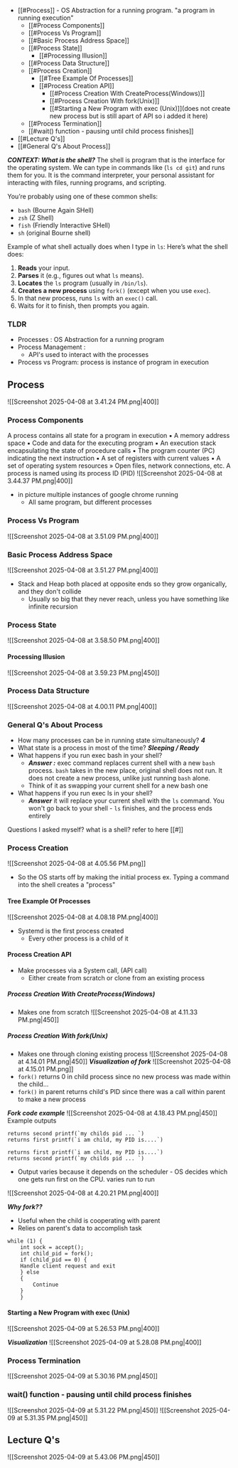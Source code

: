 - [[#Process]] - OS Abstraction for a running program. "a program in running execution"
	- [[#Process Components]]
	- [[#Process Vs Program]]
	- [[#Basic Process Address Space]]
	- [[#Process State]]
		- [[#Processing Illusion]]
	- [[#Process Data Structure]]
	- [[#Process Creation]]
		- [[#Tree Example Of Processes]]
		- [[#Process Creation API]]
			- [[#Process Creation With CreateProcess(Windows)]]
			- [[#Process Creation With fork(Unix)]]
			- [[#Starting a New Program with exec (Unix)]](does not create new process but is still apart of API so i added it here)
	- [[#Process Termination]]
	- [[#wait() function - pausing until child process finishes]]
- [[#Lecture Q's]]
-  [[#General Q's About Process]]

***CONTEXT: What is the shell?*** 
The shell is program that is the interface for the operating system. We can type in commands like (`ls cd git`) and runs them for you. It is the command interpreter, your personal assistant for interacting with files, running programs, and scripting.

You’re probably using one of these common shells:
- `bash` (Bourne Again SHell)
- `zsh` (Z Shell)
- `fish` (Friendly Interactive SHell)
- `sh` (original Bourne shell)

Example of what shell actually does when I type in `ls`:
Here’s what the shell does:
1. **Reads** your input.
2. **Parses** it (e.g., figures out what `ls` means).
3. **Locates** the `ls` program (usually in `/bin/ls`).
4. **Creates a new process** using `fork()` (except when you use `exec`).
5. In that new process, runs `ls` with an `exec()` call.
6. Waits for it to finish, then prompts you again.
### TLDR
- Processes : OS Abstraction for a running program
- Process Management :
	- API's used to interact with the processes
- Process vs Program: process is instance of program in
		execution


## Process
![[Screenshot 2025-04-08 at 3.41.24 PM.png|400]]
### Process Components
A process contains all state for a program in execution 
▪ A memory address space 
▪ Code and data for the executing program 
▪ An execution stack encapsulating the state of procedure calls 
▪ The program counter (PC) indicating the next instruction 
▪ A set of registers with current values 
▪ A set of operating system resources 
	» Open files, network connections, etc. 
A process is named using its process ID (PID)
![[Screenshot 2025-04-08 at 3.44.37 PM.png|400]]
- in picture multiple instances of google chrome running
	- All same program, but different processes

### Process Vs Program
![[Screenshot 2025-04-08 at 3.51.09 PM.png|400]]

### Basic Process Address Space
![[Screenshot 2025-04-08 at 3.51.27 PM.png|400]]
- Stack and Heap both placed at opposite ends so they grow organically, and they don't collide
	- Usually so big that they never reach, unless you have something like infinite recursion

### Process State
![[Screenshot 2025-04-08 at 3.58.50 PM.png|400]]
#### Processing Illusion
![[Screenshot 2025-04-08 at 3.59.23 PM.png|450]]

### Process Data Structure
![[Screenshot 2025-04-08 at 4.00.11 PM.png|400]]

### General Q's About Process
- How many processes can be in running state simultaneously? ***4***
- What state is a process in most of the time? ***Sleeping / Ready***
- What happens if you run exec bash in your shell? 
	- ***Answer :*** exec command replaces current shell with a new `bash` process. `bash` takes in the new place, original shell does not run. It does not create a new process, unlike just running `bash` alone. 
	- Think of it as swapping your current shell for a new bash one
-  What happens if you run exec ls in your shell?
	- ***Answer*** it will replace your current shell with the `ls` command. You won't go back to your shell - `ls` finishes, and the process ends entirely

Questions I asked myself? what is a shell? refer to here [[#]]



### Process Creation
![[Screenshot 2025-04-08 at 4.05.56 PM.png]]
- So the OS starts off by making the initial process
ex. Typing a command into the shell creates a "process"

#### Tree Example Of Processes
![[Screenshot 2025-04-08 at 4.08.18 PM.png|400]]
- Systemd is the first process created
	- Every other process is a child of it

#### Process Creation API
- Make processes via a System call, (API call)
	- Either create from scratch or clone from an existing process

##### Process Creation With CreateProcess(Windows)
- Makes one from scratch
![[Screenshot 2025-04-08 at 4.11.33 PM.png|450]]

##### Process Creation With fork(Unix)
- Makes one through cloning existing process
![[Screenshot 2025-04-08 at 4.14.01 PM.png|450]]
***Visualization of fork***
![[Screenshot 2025-04-08 at 4.15.01 PM.png]]
- `fork()` returns 0 in child process since no new process was made within the child...
- `fork()` in parent returns child's PID since there was a call within parent to make a new process

***Fork code example***
![[Screenshot 2025-04-08 at 4.18.43 PM.png|450]]
Example outputs
```
returns second printf(`my childs pid ... `)
returns first printf(`i am child, my PID is....`)
```

```
returns first printf(`i am child, my PID is....`)
returns second printf(`my childs pid ... `)
```

- Output varies because it depends on the scheduler - OS decides which one gets run first on the CPU. varies run to run

![[Screenshot 2025-04-08 at 4.20.21 PM.png|400]]

***Why fork??***
- Useful when the child is cooperating with parent
- Relies on parent's data to accomplish task
```
while (1) { 
	int sock = accept(); 
	int child_pid = fork(); 
	if (child_pid == 0) { 
	Handle client request and exit 
	} else 
	{ 
		Continue 
	} 
	}
```


#### Starting a New Program with exec (Unix)
![[Screenshot 2025-04-09 at 5.26.53 PM.png|400]]

***Visualization***
![[Screenshot 2025-04-09 at 5.28.08 PM.png|400]]

### Process Termination
![[Screenshot 2025-04-09 at 5.30.16 PM.png|450]]

### wait() function - pausing until child process finishes
![[Screenshot 2025-04-09 at 5.31.22 PM.png|450]]
![[Screenshot 2025-04-09 at 5.31.35 PM.png|450]]


## Lecture Q's
![[Screenshot 2025-04-09 at 5.43.06 PM.png|450]]
